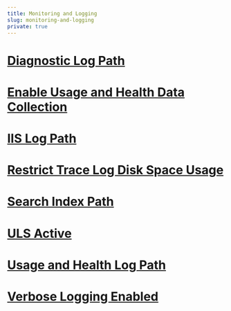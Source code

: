 ```yaml
---
title: Monitoring and Logging
slug: monitoring-and-logging
private: true
---
```

# [Diagnostic Log Path](diagnostic-log-path.md)
# [Enable Usage and Health Data Collection](enable-usage-and-health-data-collection.md)
# [IIS Log Path](iis-log-path.md)
# [Restrict Trace Log Disk Space Usage](restrict-trace-log-disk-space-usage.md)
# [Search Index Path](search-index-path.md)
# [ULS Active](uls-active.md)
# [Usage and Health Log Path](usage-and-health-log-path.md)
# [Verbose Logging Enabled](verbose-logging-enabled.md)
